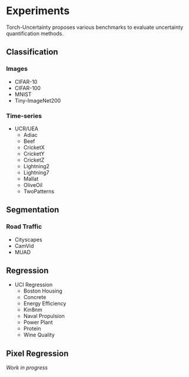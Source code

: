 # Experiments

Torch-Uncertainty proposes various benchmarks to evaluate uncertainty quantification methods.

## Classification

### Images

* CIFAR-10
* CIFAR-100
* MNIST
* Tiny-ImageNet200

### Time-series

* UCR/UEA
  * Adiac
  * Beef
  * CricketX
  * CricketY
  * CricketZ
  * Lightning2
  * Lightning7
  * Mallat
  * OliveOil
  * TwoPatterns

## Segmentation

### Road Traffic

* Cityscapes
* CamVid
* MUAD

## Regression

* UCI Regression
  * Boston Housing
  * Concrete
  * Energy Efficiency
  * Kin8nm
  * Naval Propulsion
  * Power Plant
  * Protein
  * Wine Quality

## Pixel Regression

*Work in progress*
